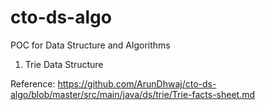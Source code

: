 # cto-ds-algo
POC for Data Structure and Algorithms 

1) Trie Data Structure

Reference: https://github.com/ArunDhwaj/cto-ds-algo/blob/master/src/main/java/ds/trie/Trie-facts-sheet.md
